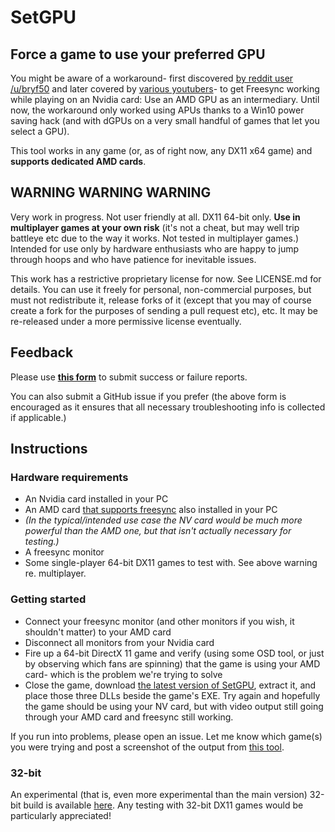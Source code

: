 
# SetGPU

## Force a game to use your preferred GPU

You might be aware of a workaround- first discovered [by reddit user /u/bryf50](https://www.reddit.com/r/hardware/comments/998zkw/freesync_on_an_nvidia_gpu_through_an_amd_gpu/) and later covered by [various youtubers](https://www.youtube.com/watch?v=qUYRZHFCkMw)- to get Freesync working while playing on an Nvidia card: Use an AMD GPU as an intermediary. Until now, the workaround only worked using APUs thanks to a Win10 power saving hack (and with dGPUs on a very small handful of games that let you select a GPU).

This tool works in any game (or, as of right now, any DX11 x64 game) and **supports dedicated AMD cards**.

## WARNING WARNING WARNING

Very work in progress. Not user friendly at all. DX11 64-bit only. **Use in multiplayer games at your own risk** (it's not a cheat, but may well trip battleye etc due to the way it works. Not tested in multiplayer games.) Intended for use only by hardware enthusiasts who are happy to jump through hoops and who have patience for inevitable issues.

This work has a restrictive proprietary license for now. See LICENSE.md for details. You can use it freely for personal, non-commercial purposes, but must not redistribute it, release forks of it (except that you may of course create a fork for the purposes of sending a pull request etc), etc. It may be re-released under a more permissive license eventually.

## Feedback

Please use **[this form](https://goo.gl/forms/wjWuovWg9sHulpeF3)** to submit success or failure reports.

You can also submit a GitHub issue if you prefer (the above form is encouraged as it ensures that all necessary troubleshooting info is collected if applicable.)

## Instructions


### Hardware requirements
* An Nvidia card installed in your PC
* An AMD card [that supports freesync](https://www.amd.com/en/technologies/free-sync) also installed in your PC
* *(In the typical/intended use case the NV card would be much more powerful than the AMD one, but that isn't actually necessary for testing.)*
* A freesync monitor
* Some single-player 64-bit DX11 games to test with. See above warning re. multiplayer.

### Getting started

* Connect your freesync monitor (and other monitors if you wish, it shouldn't matter) to your AMD card
* Disconnect all monitors from your Nvidia card
* Fire up a 64-bit DirectX 11 game and verify (using some OSD tool, or just by observing which fans are spinning) that the game is using your AMD card- which is the problem we're trying to solve
* Close the game, download [the latest version of SetGPU](https://github.com/pinumbernumber/SetGPU/releases), extract it, and place those three DLLs beside the game's EXE. Try again and hopefully the game should be using your NV card, but with video output still going through your AMD card and freesync still working.

If you run into problems, please open an issue. Let me know which game(s) you were trying and post a screenshot of the output from [this tool](https://github.com/pinumbernumber/misctemp105/raw/master/listgpu.exe).

### 32-bit

An experimental (that is, even more experimental than the main version) 32-bit build is available [here](https://github.com/pinumbernumber/misctemp105/raw/master/setgpu_bundle_5.zip). Any testing with 32-bit DX11 games would be particularly appreciated!
